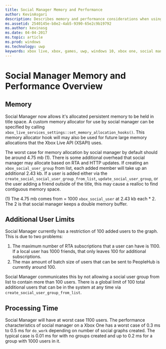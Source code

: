 ```yaml
---
title: Social Manager Memory and Performance
author: KevinAsgari
description: Describes memory and performance considerations when using Xbox Live social manager API manager.
ms.assetid: 2540145e-b8e2-4ab5-9390-65e2c9b19792
ms.author: kevinasg
ms.date: 04-04-2017
ms.topic: article
ms.prod: windows
ms.technology: uwp
keywords: xbox live, xbox, games, uwp, windows 10, xbox one, social manager, people
---
```

# Social Manager Memory and Performance Overview

## Memory
Social Manager now allows it's allocated persistent memory to be held in title space. A custom memory allocator for use by social manager can be specified by calling `xbox_live_services_settings::set_memory_allocation_hooks()`. This memory allocator hook will may also be used for future large memory allocations that the Xbox Live API (XSAPI) uses.

The worst case for memory allocation by social manager by default should be around 4.75 mb (1). There is some additional overhead that social manager may allocate based on RTA and HTTP updates. If creating an `xbox_social_user_group` from list, each added member will take up an additional 2.43 kb. If a user is added either via the `create_social_social_user_group_from_list`, `update_social_user_group`, or the user adding a friend outside of the title, this may cause a realloc to find contiguous memory space.

(1) The 4.75 mb comes from = 1000 `xbox_social_user` at 2.43 kb each * 2. The 2 is that social manager keeps a double memory buffer.

## Additional User Limits
Social Manager currently has a restriction of 100 added users to the graph. This is due to two problems:

1. The maximum number of RTA subscriptions that a user can have is 1100. If a local user has 1000 friends, that only leaves 100 for additional subscriptions.
2. The max amount of batch size of users that can be sent to PeopleHub is currently around 100.

Social Manager communicates this by not allowing a social user group from list to contain more than 100 users. There is a global limit of 100 total additional users that can be in the system at any time via `create_social_user_group_from_list`.

## Processing Time
Social Manager will have at worst case 1100 users. The performance characteristics of social manager on a Xbox One has a worst case of 0.3 ms to 0.5 ms for `do_work` depending on number of social graphs created. The typical case is 0.01 ms for with no groups created and up to 0.2  ms for a group with 1000 users in it.
